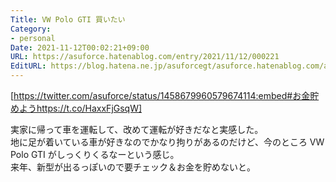 ```yaml
---
Title: VW Polo GTI 買いたい
Category:
- personal
Date: 2021-11-12T00:02:21+09:00
URL: https://asuforce.hatenablog.com/entry/2021/11/12/000221
EditURL: https://blog.hatena.ne.jp/asuforcegt/asuforce.hatenablog.com/atom/entry/13574176438032006061
---
```


[https://twitter.com/asuforce/status/1458679960579674114:embed#お金貯めようhttps://t.co/HaxxFjGsqW]

実家に帰って車を運転して、改めて運転が好きだなと実感した。  
地に足が着いている車が好きなのでかなり拘りがあるのだけど、今のところ VW Polo GTI がしっくりくるなーという感じ。  
来年、新型が出るっぽいので要チェック＆お金を貯めないと。
